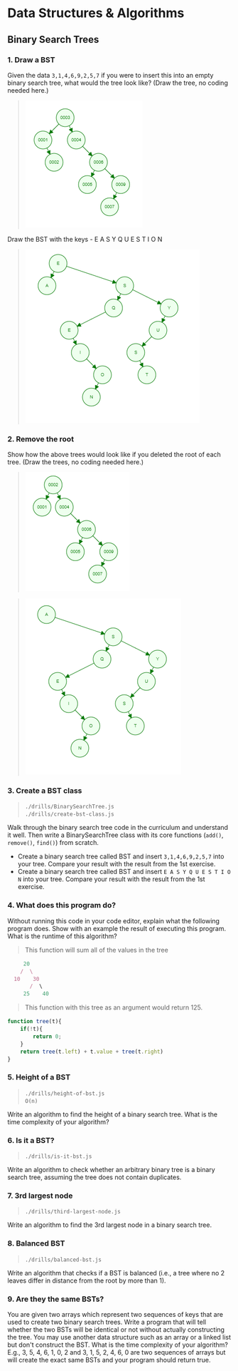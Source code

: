 # Data Structures & Algorithms

## Binary Search Trees

### 1. Draw a BST  

Given the data `3,1,4,6,9,2,5,7` if you were to insert this into an empty binary search tree, what would the tree look like? (Draw the tree, no coding needed here.)

  > ![Binary-Search-Tree-1](https://raw.githubusercontent.com/sinsys/dsa-bst/master/img/binary_tree_1.png)  

Draw the BST with the keys - E A S Y Q U E S T I O N  

  > ![Binary-Search-Tree-3](https://raw.githubusercontent.com/sinsys/dsa-bst/master/img/binary_tree_3.png)  

### 2. Remove the root  

Show how the above trees would look like if you deleted the root of each tree. (Draw the trees, no coding needed here.)

  > ![Binary-Search-Tree-1-root-removed](https://raw.githubusercontent.com/sinsys/dsa-bst/master/img/binary_tree_1_root_removed.png)  

  > ![Binary-Search-Tree-3-root-removed](https://raw.githubusercontent.com/sinsys/dsa-bst/master/img/binary_tree_3_root_removed.png)  

### 3. Create a BST class  

  > `./drills/BinarySearchTree.js`  
  > `./drills/create-bst-class.js`  

Walk through the binary search tree code in the curriculum and understand it well. Then write a BinarySearchTree class with its core functions (`add()`, `remove()`, `find()`) from scratch.

 - Create a binary search tree called BST and insert `3,1,4,6,9,2,5,7` into your tree. Compare your result with the result from the 1st exercise.
 - Create a binary search tree called BST and insert `E A S Y Q U E S T I O N` into your tree. Compare your result with the result from the 1st exercise.  

### 4. What does this program do?  

Without running this code in your code editor, explain what the following program does. Show with an example the result of executing this program. What is the runtime of this algorithm?

  > This function will sum all of the values in the tree  

```javascript
     20
    /  \
  10    30
       /  \
     25    40
```  

  > This function with this tree as an argument would return 125.

```javascript
function tree(t){
    if(!t){
        return 0;
    }
    return tree(t.left) + t.value + tree(t.right)
}
```  

### 5. Height of a BST  

  > `./drills/height-of-bst.js`  
  > `O(n)`

Write an algorithm to find the height of a binary search tree. What is the time complexity of your algorithm?

### 6. Is it a BST?  

  > `./drills/is-it-bst.js`  
  
Write an algorithm to check whether an arbitrary binary tree is a binary search tree, assuming the tree does not contain duplicates.

### 7. 3rd largest node  

  > `./drills/third-largest-node.js`  
  
Write an algorithm to find the 3rd largest node in a binary search tree.

### 8. Balanced BST  

  > `./drills/balanced-bst.js`  
  
Write an algorithm that checks if a BST is balanced (i.e., a tree where no 2 leaves differ in distance from the root by more than 1).

### 9. Are they the same BSTs?  

You are given two arrays which represent two sequences of keys that are used to create two binary search trees. Write a program that will tell whether the two BSTs will be identical or not without actually constructing the tree. You may use another data structure such as an array or a linked list but don't construct the BST. What is the time complexity of your algorithm? E.g., 3, 5, 4, 6, 1, 0, 2 and 3, 1, 5, 2, 4, 6, 0 are two sequences of arrays but will create the exact same BSTs and your program should return true.